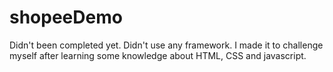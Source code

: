 # shopeeDemo

Didn't been completed yet.
Didn't use any framework.
I made it to challenge myself after learning some knowledge about HTML, CSS and javascript.
